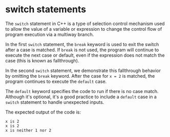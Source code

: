 # switch statements
The `switch` statement in C++ is a type of selection control mechanism used to allow the value of a variable or expression to change the control flow of program execution via a multiway branch.

In the first `switch` statement, the `break` keyword is used to exit the switch after a case is matched. If `break` is not used, the program will continue to execute the next case or default, even if the expression does not match the case (this is known as fallthrough).

In the second `switch` statement, we demonstrate this fallthrough behavior by omitting the `break` keyword. After the case for `x = 2` is matched, the program continues to execute the `default` case.

The `default` keyword specifies the code to run if there is no case match. Although it's optional, it's a good practice to include a `default` case in a `switch` statement to handle unexpected inputs.

The expected output of the code is:

```
x is 2
x is 2
x is neither 1 nor 2
```